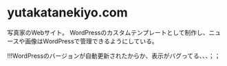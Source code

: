# yutakatanekiyo.com
写真家のWebサイト。
WordPressのカスタムテンプレートとして制作し、ニュースや画像はWordPressで管理できるようにしている。

!!!WordPressのバージョンが自動更新されたからか、表示がバグってる、、、；；

